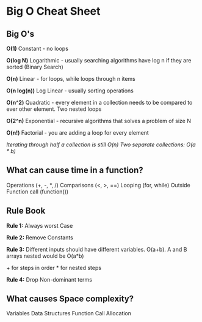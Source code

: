 # Big O Cheat Sheet

## Big O's

**O(1)** Constant - no loops

**O(log N)** Logarithmic - usually searching algorithms have log n if they are sorted (Binary Search)

**O(n)** Linear - for loops, while loops through n items

**O(n log(n))** Log Linear - usually sorting operations

**O(n^2)** Quadratic - every element in a collection needs to be compared to ever other element. Two nested loops

**O(2^n)** Exponential - recursive algorithms that solves a problem of size N

**O(n!)** Factorial - you are adding a loop for every element

_Iterating through half a collection is still O(n)_
_Two separate collections: O(a * b)_

## What can cause time in a function?

Operations (+, -, *, /)
Comparisons (<, >, ==)
Looping (for, while)
Outside Function call (function())

## Rule Book

**Rule 1:** Always worst Case

**Rule 2:** Remove Constants

**Rule 3:** Different inputs should have different variables. O(a+b). A and B arrays nested would be O(a*b)

\+ for steps in order
\* for nested steps

**Rule 4:** Drop Non-dominant terms

## What causes Space complexity?

Variables
Data Structures
Function Call
Allocation